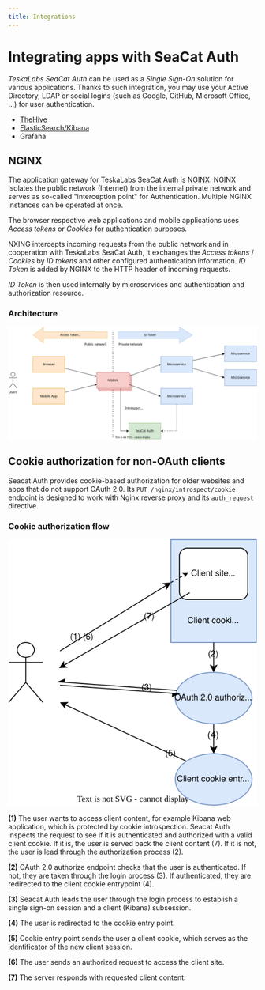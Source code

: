 ```yaml
---
title: Integrations
---
```


# Integrating apps with SeaCat Auth

_TeskaLabs SeaCat Auth_ can be used as a _Single Sign-On_ solution for various applications.
Thanks to such integration, you may use your Active Directory, LDAP or social logins (such as Google, GitHub, Microsoft Office, ...) for user authentication.

 * [TheHive](the-hive)
 * [ElasticSearch/Kibana](elk)
 * Grafana

## NGINX

The application gateway for TeskaLabs SeaCat Auth is [NGINX](https://www.nginx.com).
NGINX isolates the public network (Internet) from the internal private network and serves as so-called "interception point" for Authentication.
Multiple NGINX instances can be operated at once.

The browser respective web applications and mobile applications uses _Access tokens_ or _Cookies_ for authentication purposes.

NXING intercepts incoming requests from the public network and in cooperation with TeskaLabs SeaCat Auth, it exchanges the _Access tokens_ / _Cookies_ by _ID tokens_ and other configured authentication information.
_ID Token_ is added by NGINX to the HTTP header of incoming requests.

_ID Token_ is then used internally by microservices and authentication and authorization resource.

### Architecture

![Authorization token architecture](teskalabs-seacat-auth-token-architecture.drawio.svg)

## Cookie authorization for non-OAuth clients

Seacat Auth provides cookie-based authorization for older websites and apps that do not support OAuth 2.0.
Its `PUT /nginx/introspect/cookie` endpoint is designed to work with Nginx reverse proxy and its `auth_request` directive.

### Cookie authorization flow

![Cookie authorization flow](teskalabs-seacat-auth-cookie-flow.drawio.svg)

**(1)** The user wants to access client content, for example Kibana web application, which is protected by cookie introspection. Seacat Auth inspects the request to see if it is authenticated and authorized with a valid client cookie. If it is, the user is served back the client content (7). If it is not, the user is lead through the authorization process (2).

**(2)** OAuth 2.0 authorize endpoint checks that the user is authenticated. If not, they are taken through the login process (3). If authenticated, they are redirected to the client cookie entrypoint (4).

**(3)** Seacat Auth leads the user through the login process to establish a single sign-on session and a client (Kibana) subsession.

**(4)** The user is redirected to the cookie entry point.

**(5)** Cookie entry point sends the user a client cookie, which serves as the identificator of the new client session.

**(6)** The user sends an authorized request to access the client site.

**(7)** The server responds with requested client content.
